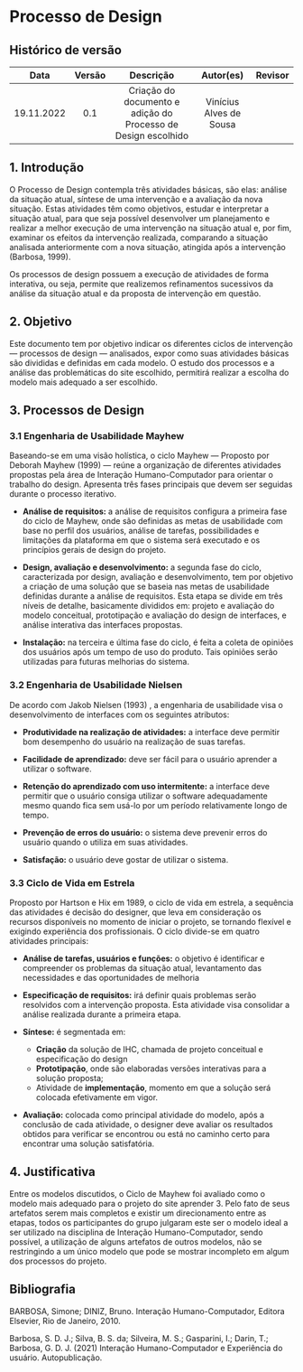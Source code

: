 # Processo de Design

## Histórico de versão

|    Data    | Versão | Descrição                                   | Autor(es)                         | Revisor            |
| :--------: | :----: | :-----------------------------------------: | :-------------------------------: | :----------------: |
| 19.11.2022 |  0.1   | Criação do documento e adição do Processo de Design escolhido | Vinícius Alves de Sousa |  |

## 1. Introdução

O Processo de Design contempla três atividades básicas, são elas: análise da situação atual, síntese de uma intervenção e a avaliação da nova situação. Estas atividades têm como objetivos, estudar e interpretar a situação atual, para que seja possível desenvolver um planejamento e realizar a melhor execução de uma intervenção na situação atual e, por fim, examinar os efeitos da intervenção realizada, comparando a situação analisada anteriormente com a nova situação, atingida após a intervenção (Barbosa, 1999).

Os processos de design possuem a execução de atividades de forma interativa, ou seja, permite que realizemos refinamentos sucessivos da análise da situação atual e da proposta de intervenção em questão.

## 2. Objetivo

Este documento tem por objetivo indicar os diferentes ciclos de intervenção — processos de design — analisados, expor como suas atividades básicas são divididas e definidas em cada modelo. O estudo dos processos e a análise das problemáticas do site escolhido, permitirá realizar a escolha do modelo mais adequado a ser escolhido.

## 3. Processos de Design

### 3.1 Engenharia de Usabilidade Mayhew

Baseando-se em uma visão holística,  o ciclo Mayhew — Proposto por Deborah Mayhew (1999) — reúne a organização de diferentes atividades propostas pela área de Interação Humano-Computador para orientar o trabalho do design. Apresenta três fases principais que devem ser seguidas durante o processo iterativo.

- **Análise de requisitos:** a análise de requisitos configura a primeira fase do ciclo de Mayhew, onde são definidas as metas de usabilidade com base no perfil dos usuários, análise de tarefas, possibilidades e limitações da plataforma em que o sistema será executado e os princípios gerais de design do projeto.

- **Design, avaliação e desenvolvimento:** a segunda fase do ciclo, caracterizada por design, avaliação e desenvolvimento, tem por objetivo a criação de uma solução que se baseia nas metas de usabilidade definidas durante a análise de requisitos. Esta etapa se divide em três níveis de detalhe, basicamente divididos em: projeto e avaliação do modelo conceitual, prototipação e avaliação do design de interfaces, e análise interativa das interfaces propostas.

- **Instalação:** na terceira e última fase do ciclo, é feita a coleta de opiniões dos usuários após um tempo de uso do produto. Tais opiniões serão utilizadas para futuras melhorias do sistema.



### 3.2 Engenharia de Usabilidade Nielsen

De acordo com Jakob Nielsen (1993) , a engenharia de usabilidade visa o desenvolvimento de interfaces com os seguintes atributos:

- **Produtividade na realização de atividades:** a interface deve permitir bom desempenho do usuário na realização de suas tarefas.

- **Facilidade de aprendizado:** deve ser fácil para o usuário aprender a utilizar o software.

- **Retenção do aprendizado com uso intermitente:** a interface deve permitir que o usuário consiga utilizar o software adequadamente mesmo quando fica sem usá-lo por um período relativamente longo de tempo.

- **Prevenção de erros do usuário:** o sistema deve prevenir erros do usuário quando o utiliza em suas atividades.

- **Satisfação:** o usuário deve gostar de utilizar o sistema.

### 3.3 Ciclo de Vida em Estrela
Proposto por Hartson e Hix em 1989, o ciclo de vida em estrela, a sequência das atividades é decisão do designer, que leva em consideração os recursos disponíveis no momento de iniciar o projeto, se tornando flexível e exigindo experiência dos profissionais. O ciclo divide-se em quatro atividades principais:

- **Análise de tarefas, usuários e funções:** o objetivo é identificar e compreender os problemas da situação atual, levantamento das necessidades e das oportunidades de melhoria

- **Especificação de requisitos:** irá definir quais problemas serão resolvidos com a intervenção proposta. Esta atividade visa consolidar a análise realizada durante a primeira etapa.

- **Síntese:** é segmentada em:
    - **Criação** da solução de IHC, chamada de projeto conceitual e especificação do design
    - **Prototipação**, onde são elaboradas versões interativas para a solução proposta;
    - Atividade de **implementação**, momento em que a solução será colocada efetivamente em vigor.

- **Avaliação:** colocada como principal atividade do modelo, após a conclusão de cada atividade, o designer deve avaliar os resultados obtidos para verificar se encontrou ou está no caminho certo para encontrar uma solução satisfatória.

## 4. Justificativa

Entre os modelos discutidos, o Ciclo de Mayhew foi avaliado como o modelo mais adequado para o projeto do site aprender 3. Pelo fato de seus artefatos serem mais completos e existir um direcionamento entre as etapas, todos os participantes do grupo julgaram este ser o modelo ideal a ser utilizado na disciplina de Interação Humano-Computador, sendo possível, a utilização de alguns artefatos de outros modelos, não se restringindo a um único modelo que pode se mostrar incompleto em algum dos processos do projeto.

## Bibliografia
BARBOSA, Simone; DINIZ, Bruno. Interação Humano-Computador, Editora Elsevier, Rio de Janeiro, 2010.

Barbosa, S. D. J.; Silva, B. S. da; Silveira, M. S.; Gasparini, I.; Darin, T.; Barbosa, G. D. J. (2021) Interação Humano-Computador e Experiência do usuário. Autopublicação.